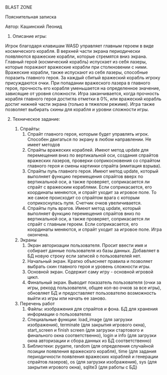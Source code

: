 BLAST ZONE

Пояснительная записка

Автор: Кашинский Леонид

1. Описание игры:

Игрок благодаря клавишам WASD управляет главным героем в виде космического корабля.
В верхней части экрана периодически появляются вражеские корабли, которые стремятся вниз экрана. Главный герой (космический корабль) 
испускает из себя лазеры, которые поражают вражеские корабли при столкновении с ними.
Вражеские корабли, также испускают из себя лазеры, способные поразить главного героя.
За каждый сбитый вражеский корабль игроку присуждаются очки.
При попадании вражеского лазера в главного героя, прочность его корабля уменьшается на 
определенное значение, зависящие от уровня сложности. 
Игра заканчивается, когда прочность корабля главного героя достигла отметки в 0%, или вражеский корабль достиг нижней части
экрана (только в тяжелом режиме). Игра также позволяет выбирать скины для корабля и уровни сложности игры.

2. Техническое задание:

   1. Спрайты:
      1. Спрайт главного героя, которым будет управлять игрок. Способен двигаться по экрану в любом направлении. Не имеет методов
      2. Спрайты вражеских кораблей. Имеют метод update для перемещения вниз по вертикальной оси, создания спрайтов вражеских лазеров, проверки соприкосновения со спрайтом главного героя и смены картинки спрайта (имитация взрыва).
      3. Спрайты пуль главного героя. Имеют метод update, который выполняет функцию перемещения спрайтов вверх по вертикальной оси, а также проверяет, соприкасается ли спрайт с вражеским кораблями. Если соприкасается, его координаты меняются, и спрайт уходит за игровое поле. То же самое происходит со спрайтом врага с которым соприкоснулась пуля. Счетчик очков увеличивается.
      4. Спрайты пуль врагов. Имеют метод update, который выполняет функцию перемещения спрайтов вниз по вертикальной оси, а также проверяет, соприкасается ли спрайт с главным героем. Если соприкасается, его координаты меняются, и спрайт уходит за игровое поле. Игра окончена.
   2. Экраны
      1. Экран авторизации пользователя. Просит ввести имя и собирает данные пользователя из базы данных. Добавляет в БД новую строку если записей о пользователей нет.
      2. Начальный экран. Кратко объясняет правила и позволяет выбрать скин главного героя и уровень сложности игры.
      3. Основной экран. Содержит саму игру - основной игровой цикл. 
      4. Финальный экран. Выводит показатель пользователя (очки за игры, рекорд пользователя, общее кол-во очков за все игры), обновляет БД и предоставляет пользователю
      возможность выйти из игры или начать ее заново.
   3. Перечень работ
      1. Файлы: изображения для спрайтов и фона. БД для хранения информации о пользователях
      2. Специальные функции: load_image (для загрузки изображения), terminate (для закрытия игрового окна),
      start_screen и finish screen (для загрузки стартового и финального окна соответственно),
      login и info (для загрузки окна авторизации и сбора данных из БД соответственно) 
      3. Библиотеки: pygame, random (для определения случайной позиции появления вражеского корабля),
      time (для задания периодичности появления вражеских кораблей и генерации спрайтов лазеров),
      os (для загрузки изображения), sys (для закрытия игрового окна),
      sqlite3 (для работы с БД)

